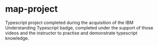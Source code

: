 # map-project

Typescript project completed during the acquisition of the IBM Understanding Typescript badge, completed under the support of those videos and the instructor to practise and demonstrate typescript knowledge.

